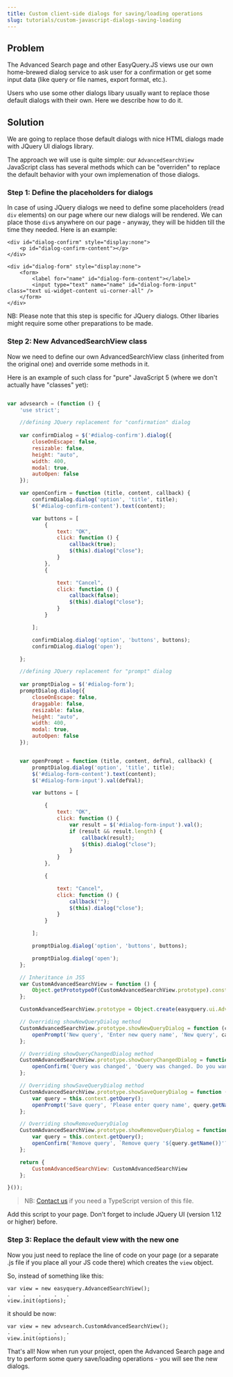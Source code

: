 ```yaml
---
title: Custom client-side dialogs for saving/loading operations
slug: tutorials/custom-javascript-dialogs-saving-loading
---
```



## Problem

The Advanced Search page and other EasyQuery.JS views use our own home-brewed dialog service to ask user for a confirmation or get some input data (like query or file names, export format, etc.).

Users who use some other dialogs libary usually want to replace those default dialogs with their own. Here we describe how to do it.


## Solution

We are going to replace those default dialogs with nice HTML dialogs made with JQuery UI dialogs library.

The approach we will use is quite simple: our  `AdvancedSearchView` JavaScript class has several methods which can be "overriden" to replace the default behavior with your own implemenation of those dialogs. 

### Step 1: Define the placeholders for dialogs

In case of using JQuery dialogs we need to define some placeholders (read `div` elements) on our page where our new dialogs will be rendered. We can place those `div`s anywhere on our page - anyway, they will be hidden till the time they needed. Here is an example:

```
<div id="dialog-confirm" style="display:none">
    <p id="dialog-confirm-content"></p>
</div>

<div id="dialog-form" style="display:none">
    <form>
        <label for="name" id="dialog-form-content"></label>
        <input type="text" name="name" id="dialog-form-input" class="text ui-widget-content ui-corner-all" />
    </form>
</div>
```

NB: Please note that this step is specific for JQuery dialogs. Other libaries might require some other preparations to be made.


### Step 2: New AdvancedSearchView class

Now we need to define our own AdvancedSearchView class (inherited from the original one) and override some methods in it. 

Here is an example of such class for "pure" JavaScript 5 (where we don't actually have "classes" yet):

```js

var advsearch = (function () {
    'use strict';

    //defining JQuery replacement for "confirmation" dialog 
	
    var confirmDialog = $('#dialog-confirm').dialog({
        closeOnEscape: false,
        resizable: false,
        height: "auto",
        width: 400,
        modal: true,
        autoOpen: false
    });

    var openConfirm = function (title, content, callback) {
        confirmDialog.dialog('option', 'title', title);
        $('#dialog-confirm-content').text(content);

        var buttons = [
            {
                text: "OK",
                click: function () {
                    callback(true);
                    $(this).dialog("close");
                }
            },
            {

                text: "Cancel",
                click: function () {
                    callback(false);
                    $(this).dialog("close");
                }
            }

        ];

        confirmDialog.dialog('option', 'buttons', buttons);
        confirmDialog.dialog('open');

    };

    //defining JQuery replacement for "prompt" dialog 
	
    var promptDialog = $('#dialog-form');
    promptDialog.dialog({
        closeOnEscape: false,
        draggable: false,
        resizable: false,
        height: "auto",
        width: 400,
        modal: true,
        autoOpen: false
    });


    var openPrompt = function (title, content, defVal, callback) {
        promptDialog.dialog('option', 'title', title);
        $('#dialog-form-content').text(content);
        $('#dialog-form-input').val(defVal);

        var buttons = [

            {
                text: "OK",
                click: function () {
                    var result = $('#dialog-form-input').val();
                    if (result && result.length) {
                        callback(result);
                        $(this).dialog("close");
                    }
                }
            },

            {

                text: "Cancel",
                click: function () {
                    callback("");
                    $(this).dialog("close");
                }
            }

        ];

        promptDialog.dialog('option', 'buttons', buttons);

        promptDialog.dialog('open');
    };

    // Inheritance in JS5
    var CustomAdvancedSearchView = function () {
        Object.getPrototypeOf(CustomAdvancedSearchView.prototype).constructor.call(this);
    };

    CustomAdvancedSearchView.prototype = Object.create(easyquery.ui.AdvancedSearchView.prototype);

    // Overriding showNewQueryDialog method
    CustomAdvancedSearchView.prototype.showNewQueryDialog = function (callback) {
        openPrompt('New query', 'Enter new query name', 'New query', callback);
    };

    // Overriding showQueryChangedDialog method
    CustomAdvancedSearchView.prototype.showQueryChangedDialog = function (callback) {
        openConfirm('Query was changed', 'Query was changed. Do you want to save it first?', callback);
    };

    // Overriding showSaveQueryDialog method
    CustomAdvancedSearchView.prototype.showSaveQueryDialog = function (callback) {
        var query = this.context.getQuery();
        openPrompt('Save query', 'Please enter query name', query.getName() + ' ' + 'copy', callback);
    };

    // Overriding showRemoveQueryDialog
    CustomAdvancedSearchView.prototype.showRemoveQueryDialog = function (callback) {
        var query = this.context.getQuery();
        openConfirm('Remove query', `Remove query '${query.getName()}'?`, callback);
    };

    return {
        CustomAdvancedSearchView: CustomAdvancedSearchView
    };

}());
```

> NB: [Contact us](https://korzh.com/support) if you need a TypeScript version of this file.


Add this script to your page. Don't forget to include JQuery UI (version 1.12 or higher) before.

### Step 3: Replace the default view with the new one

Now you just need to replace the line of code on your page (or a separate .js file if you place all your JS code there) which creates the `view` object.

So, instead of something like this:

```
var view = new easyquery.AdvancedSearchView();
.    .    .    .   . 
view.init(options);
```

it should be now:

```
var view = new advsearch.CustomAdvancedSearchView();
.    .    .    .   . 
view.init(options);
```


That's all! Now when run your project, open the Advanced Search page and try to perform some query save/loading operations - you will see the new dialogs.